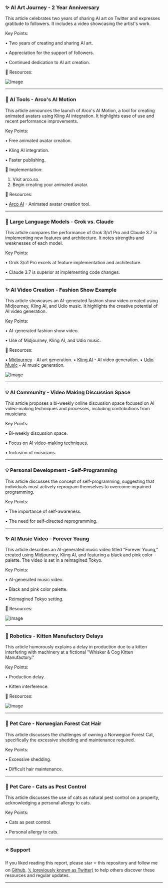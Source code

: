 ### ✨ AI Art Journey - 2 Year Anniversary

This article celebrates two years of sharing AI art on Twitter and expresses gratitude to followers.  It includes a video showcasing the artist's work.

Key Points:

• Two years of creating and sharing AI art.

•  Appreciation for the support of followers.

• Continued dedication to AI art creation.


🔗 Resources:

![Image](https://pbs.twimg.com/ext_tw_video_thumb/1896206443474542592/pu/img/vcOzorKjkAf1mAAj.jpg)


---
### 🚀 AI Tools - Arco's AI Motion

This article announces the launch of Arco's AI Motion, a tool for creating animated avatars using Kling AI integration.  It highlights ease of use and recent performance improvements.

Key Points:

• Free animated avatar creation.

• Kling AI integration.

• Faster publishing.


🚀 Implementation:

1. Visit arco.so.
2. Begin creating your animated avatar.


🔗 Resources:

• [Arco AI](https://arco.so) - Animated avatar creation tool.


---
### 🤖 Large Language Models - Grok vs. Claude

This article compares the performance of Grok 3/o1 Pro and Claude 3.7 in implementing new features and architecture.  It notes strengths and weaknesses of each model.

Key Points:

• Grok 3/o1 Pro excels at feature implementation and architecture.

• Claude 3.7 is superior at implementing code changes.


---
### ✨ AI Video Creation - Fashion Show Example

This article showcases an AI-generated fashion show video created using Midjourney, Kling AI, and Udio music. It highlights the creative potential of AI video generation.

Key Points:

• AI-generated fashion show video.

• Use of Midjourney, Kling AI, and Udio music.


🔗 Resources:

• [Midjourney](https://x.com/midjourney) - AI art generation.
• [Kling AI](https://x.com/Kling_ai) - AI video generation.
• [Udio Music](https://x.com/udiomusic) - AI music generation.

![Image](https://pbs.twimg.com/amplify_video_thumb/1896344989787197440/img/PgxOB8xdDMIbay7e.jpg)


---
### 💡 AI Community - Video Making Discussion Space

This article proposes a bi-weekly online discussion space focused on AI video-making techniques and processes, including contributions from musicians.

Key Points:

• Bi-weekly discussion space.

• Focus on AI video-making techniques.

• Inclusion of musicians.



---
### 💡 Personal Development - Self-Programming

This article discusses the concept of self-programming, suggesting that individuals must actively reprogram themselves to overcome ingrained programming.

Key Points:

• The importance of self-awareness.

• The need for self-directed reprogramming.


---
### ✨ AI Music Video - Forever Young

This article describes an AI-generated music video titled "Forever Young," created using Midjourney, Kling AI, and featuring a black and pink color palette.  The video is set in a reimagined Tokyo.

Key Points:

• AI-generated music video.

• Black and pink color palette.

• Reimagined Tokyo setting.

🔗 Resources:

![Image](https://pbs.twimg.com/ext_tw_video_thumb/1896012615941267457/pu/img/3LxpRcwznIMGoVOl.jpg)


---
### 🤖 Robotics - Kitten Manufactory Delays

This article humorously explains a delay in production due to a kitten interfering with machinery at a fictional "Whisker & Cog Kitten Manufactory."

Key Points:

• Production delay.

• Kitten interference.


🔗 Resources:

![Image](https://pbs.twimg.com/ext_tw_video_thumb/1896111533832478720/pu/img/FiDtsVhyYiXPMTqb.jpg)


---
### 🤖 Pet Care - Norwegian Forest Cat Hair

This article discusses the challenges of owning a Norwegian Forest Cat, specifically the excessive shedding and maintenance required.

Key Points:

• Excessive shedding.

• Difficult hair maintenance.



---
### 🤖 Pet Care - Cats as Pest Control

This article discusses the use of cats as natural pest control on a property, acknowledging a personal allergy to cats.

Key Points:

• Cats as pest control.

• Personal allergy to cats.


---

### ⭐️ Support

If you liked reading this report, please star ⭐️ this repository and follow me on [Github](https://github.com/Drix10), [𝕏 (previously known as Twitter)](https://x.com/DRIX_10_) to help others discover these resources and regular updates.

---
